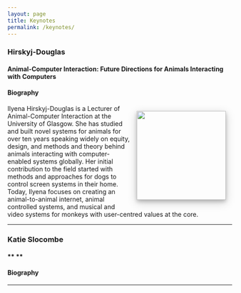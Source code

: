 ```yaml
---
layout: page
title: Keynotes
permalink: /keynotes/
---
```


###  Hirskyj-Douglas

#### **Animal-Computer Interaction: Future Directions for Animals Interacting with Computers**

#### Biography
<img style="float:right; width: 200px; right; margin: 1em; overflow: auto; box-shadow: 0 4px 8px 0 rgba(0, 0, 0, 0.2), 0 6px 20px 0 rgba(0, 0, 0, 0.19);" src="{{ site.baseurl }}/assets/news_ilyena_hirskyj_douglas.jpg">

Ilyena Hirskyj-Douglas is a Lecturer of Animal-Computer Interaction at the University of Glasgow.  She has studied and built novel systems for animals for over ten years speaking widely on equity, design, and methods and theory behind animals interacting with computer-enabled systems globally. Her initial contribution to the field started with methods and approaches for dogs to control screen systems in their home. Today, Ilyena focuses on creating an animal-to-animal internet, animal controlled systems, and musical and video systems for monkeys with user-centred values at the core.

<hr/>


###  Katie Slocombe

#### **  **

#### Biography

<hr/>





